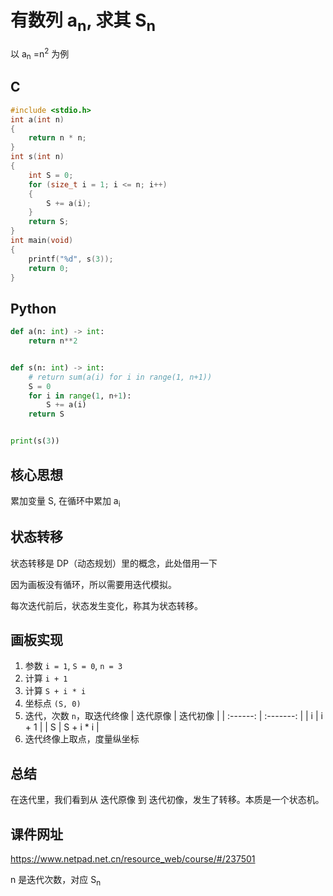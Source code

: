 # 有数列 a<sub>n</sub>, 求其 S<sub>n</sub>

以 a<sub>n</sub> =n<sup>2</sup> 为例

## C

```c
#include <stdio.h>
int a(int n)
{
    return n * n;
}
int s(int n)
{
    int S = 0;
    for (size_t i = 1; i <= n; i++)
    {
        S += a(i);
    }
    return S;
}
int main(void)
{
    printf("%d", s(3));
    return 0;
}
```

## Python

```py
def a(n: int) -> int:
    return n**2


def s(n: int) -> int:
    # return sum(a(i) for i in range(1, n+1))
    S = 0
    for i in range(1, n+1):
        S += a(i)
    return S


print(s(3))
```

## 核心思想

累加变量 S, 在循环中累加 a<sub>i</sub>

## 状态转移

状态转移是 DP（动态规划）里的概念，此处借用一下

因为画板没有循环，所以需要用迭代模拟。

每次迭代前后，状态发生变化，称其为状态转移。

## 画板实现

1. 参数 `i = 1`, `S = 0`, `n = 3`
2. 计算 `i + 1`
3. 计算 `S + i * i`
4. 坐标点 `(S, 0)`
5. 迭代，次数 `n`，取迭代终像
    | 迭代原像 | 迭代初像  |
    | :------: | :-------: |
    |    i     |   i + 1   |
    |    S     | S + i * i |
6. 迭代终像上取点，度量纵坐标

## 总结

在迭代里，我们看到从 迭代原像 到 迭代初像，发生了转移。本质是一个状态机。

## 课件网址

<https://www.netpad.net.cn/resource_web/course/#/237501>

n 是迭代次数，对应 S<sub>n</sub>
